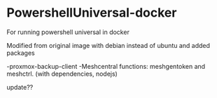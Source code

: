 # PowershellUniversal-docker
For running powershell universal in docker

Modified from original image with debian instead of ubuntu and added packages

-proxmox-backup-client
-Meshcentral functions: meshgentoken and meshctrl. (with dependencies, nodejs)

update??
